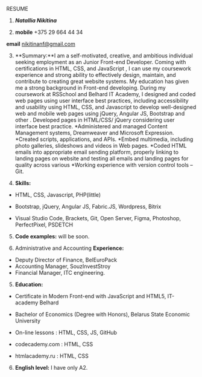 RESUME

 1. _**Natallia Nikitina**_

2. **mobile** +375 29 664 44 34

**email** nikitinanf@gmail.com

3. **Summary:**I am a self-motivated, creative, and ambitious individual seeking employment as an Junior Front-end Developer. Coming with certifications in HTML, CSS, and JavaScript , I can use my coursework experience and strong ability to effectively design, maintain, and contribute to creating great website systems.
My education has given me a strong background in Front-end developing. During my coursework at RSSchool and Belhard IT Academy, I designed and coded web pages using user interface best practices, including accessibility and usability using HTML, CSS, and Javascript to develop well-designed web and mobile web pages using jQuery, Angular JS, Bootstrap and other . Developed pages in HTML/CSS/ jQuery considering user interface best practice.
*Administered and managed Content Management systems, Dreamweaver and Microsoft Expression.
*Created scripts, applications, and APIs.
*Embed multimedia, including photo galleries, slideshows and videos in Web pages.
*Coded HTML emails into appropriate email sending platform, properly linking to landing pages on website and testing all emails and landing pages for quality across various
*Working experience with version control tools – Git.

4. **Skills:** 

* HTML, CSS, Javascript, PHP(little) 

* Bootstrap, jQuery, Angular JS, Fabric.JS, Wordpress, Bitrix 

* Visual Studio Code, Brackets, Git, Open Server, Figma, Photoshop, PerfectPixel, PSDETCH

5.  **Code examples:** will be soon.

6. Administrative and Accounting **Experience:**

* Deputy Director of Finance, BelEuroPack
* Accounting Manager, SouzInvestStroy
* Financial Manager, ITC engineering.

5. **Education:** 

* Certificate in Modern Front-end with JavaScript and HTML5, IT-academy Belhard

* Bachelor of Economics (Degree with Honors), Belarus State Economic University

* On-line lessons : HTML, CSS, JS, GitHub

* codecademy.com : HTML, CSS

* htmlacademy.ru : HTML, CSS

6. **English level:** I have only A2.

